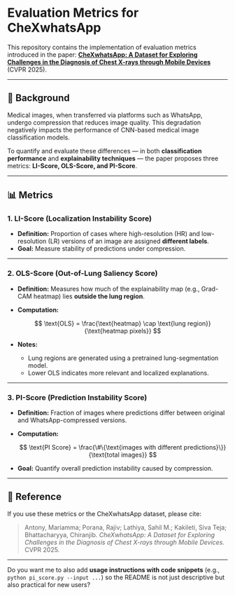 # Evaluation Metrics for CheXwhatsApp

This repository contains the implementation of evaluation metrics introduced in the paper:
**[CheXwhatsApp: A Dataset for Exploring Challenges in the Diagnosis of Chest X-rays through Mobile Devices](https://cvpr.thecvf.com/virtual/2025/poster/32580)** (CVPR 2025).

---

## 📖 Background

Medical images, when transferred via platforms such as WhatsApp, undergo compression that reduces image quality. This degradation negatively impacts the performance of CNN-based medical image classification models.

To quantify and evaluate these differences — in both **classification performance** and **explainability techniques** — the paper proposes three metrics: **LI-Score, OLS-Score, and PI-Score**.

---

## 📊 Metrics

### 1. **LI-Score (Localization Instability Score)**

* **Definition:** Proportion of cases where high-resolution (HR) and low-resolution (LR) versions of an image are assigned **different labels**.
* **Goal:** Measure stability of predictions under compression.

---

### 2. **OLS-Score (Out-of-Lung Saliency Score)**

* **Definition:** Measures how much of the explainability map (e.g., Grad-CAM heatmap) lies **outside the lung region**.
* **Computation:**

  $$
  \text{OLS} = \frac{\text{heatmap} \cap \text{lung region}}{\text{heatmap pixels}}
  $$
* **Notes:**

  * Lung regions are generated using a pretrained lung-segmentation model.
  * Lower OLS indicates more relevant and localized explanations.

---

### 3. **PI-Score (Prediction Instability Score)**

* **Definition:** Fraction of images where predictions differ between original and WhatsApp-compressed versions.
* **Computation:**

  $$
  \text{PI Score} = \frac{\#\{\text{images with different predictions}\}}{\text{total images}}
  $$
* **Goal:** Quantify overall prediction instability caused by compression.

---

## 🔗 Reference

If you use these metrics or the CheXwhatsApp dataset, please cite:

> Antony, Mariamma; Porana, Rajiv; Lathiya, Sahil M.; Kakileti, Siva Teja; Bhattacharyya, Chiranjib.
> *CheXwhatsApp: A Dataset for Exploring Challenges in the Diagnosis of Chest X-rays through Mobile Devices.*
> CVPR 2025.

---

Do you want me to also add **usage instructions with code snippets** (e.g., `python pi_score.py --input ...`) so the README is not just descriptive but also practical for new users?
